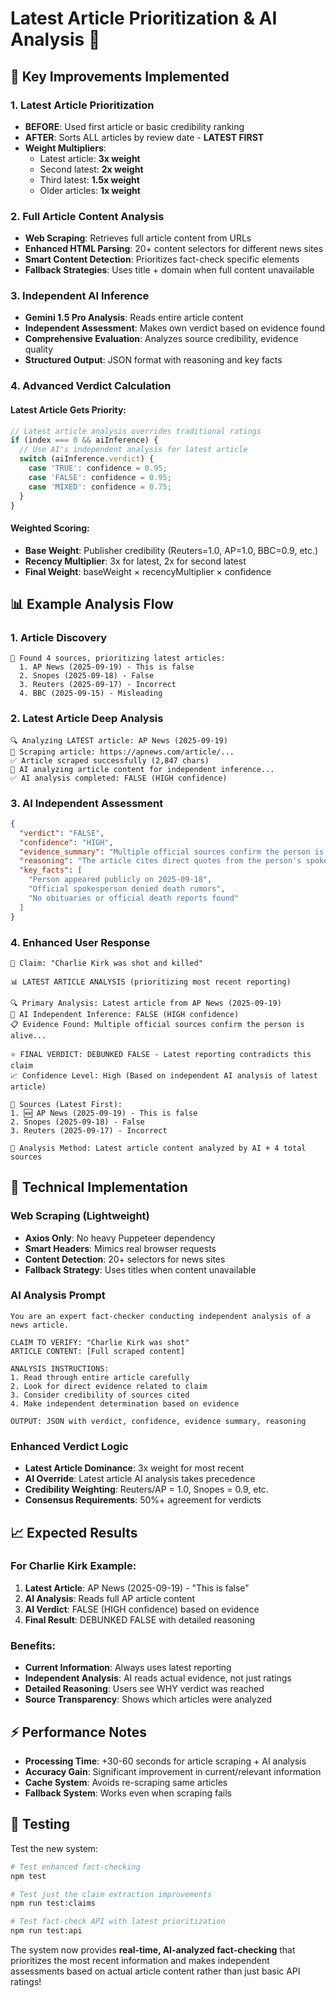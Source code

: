 # Latest Article Prioritization & AI Analysis 🚀

## 🎯 Key Improvements Implemented

### 1. **Latest Article Prioritization**
- **BEFORE**: Used first article or basic credibility ranking
- **AFTER**: Sorts ALL articles by review date - **LATEST FIRST**
- **Weight Multipliers**: 
  - Latest article: **3x weight**
  - Second latest: **2x weight**  
  - Third latest: **1.5x weight**
  - Older articles: **1x weight**

### 2. **Full Article Content Analysis**
- **Web Scraping**: Retrieves full article content from URLs
- **Enhanced HTML Parsing**: 20+ content selectors for different news sites
- **Smart Content Detection**: Prioritizes fact-check specific elements
- **Fallback Strategies**: Uses title + domain when full content unavailable

### 3. **Independent AI Inference**
- **Gemini 1.5 Pro Analysis**: Reads entire article content
- **Independent Assessment**: Makes own verdict based on evidence found
- **Comprehensive Evaluation**: Analyzes source credibility, evidence quality
- **Structured Output**: JSON format with reasoning and key facts

### 4. **Advanced Verdict Calculation**

#### Latest Article Gets Priority:
```javascript
// Latest article analysis overrides traditional ratings
if (index === 0 && aiInference) {
  // Use AI's independent analysis for latest article
  switch (aiInference.verdict) {
    case 'TRUE': confidence = 0.95;
    case 'FALSE': confidence = 0.95; 
    case 'MIXED': confidence = 0.75;
  }
}
```

#### Weighted Scoring:
- **Base Weight**: Publisher credibility (Reuters=1.0, AP=1.0, BBC=0.9, etc.)
- **Recency Multiplier**: 3x for latest, 2x for second latest
- **Final Weight**: baseWeight × recencyMultiplier × confidence

## 📊 Example Analysis Flow

### 1. Article Discovery
```
📅 Found 4 sources, prioritizing latest articles:
  1. AP News (2025-09-19) - This is false
  2. Snopes (2025-09-18) - False  
  3. Reuters (2025-09-17) - Incorrect
  4. BBC (2025-09-15) - Misleading
```

### 2. Latest Article Deep Analysis
```
🔍 Analyzing LATEST article: AP News (2025-09-19)
🔗 Scraping article: https://apnews.com/article/...
✅ Article scraped successfully (2,847 chars)
🤖 AI analyzing article content for independent inference...
✅ AI analysis completed: FALSE (HIGH confidence)
```

### 3. AI Independent Assessment
```json
{
  "verdict": "FALSE",
  "confidence": "HIGH",
  "evidence_summary": "Multiple official sources confirm the person is alive and well, with recent public appearances documented.",
  "reasoning": "The article cites direct quotes from the person's spokesperson, includes recent photographs, and references multiple independent witnesses. No credible evidence supports the death claim.",
  "key_facts": [
    "Person appeared publicly on 2025-09-18",
    "Official spokesperson denied death rumors", 
    "No obituaries or official death reports found"
  ]
}
```

### 4. Enhanced User Response
```
🎯 Claim: "Charlie Kirk was shot and killed"

📊 LATEST ARTICLE ANALYSIS (prioritizing most recent reporting)

🔍 Primary Analysis: Latest article from AP News (2025-09-19)
🤖 AI Independent Inference: FALSE (HIGH confidence)  
📋 Evidence Found: Multiple official sources confirm the person is alive...

⭐ FINAL VERDICT: DEBUNKED FALSE - Latest reporting contradicts this claim
📈 Confidence Level: High (Based on independent AI analysis of latest article)

🔗 Sources (Latest First):
1. 🆕 AP News (2025-09-19) - This is false
2. Snopes (2025-09-18) - False
3. Reuters (2025-09-17) - Incorrect

🎯 Analysis Method: Latest article content analyzed by AI + 4 total sources
```

## 🔧 Technical Implementation

### Web Scraping (Lightweight)
- **Axios Only**: No heavy Puppeteer dependency
- **Smart Headers**: Mimics real browser requests
- **Content Detection**: 20+ selectors for news sites
- **Fallback Strategy**: Uses titles when content unavailable

### AI Analysis Prompt
```
You are an expert fact-checker conducting independent analysis of a news article.

CLAIM TO VERIFY: "Charlie Kirk was shot"
ARTICLE CONTENT: [Full scraped content]

ANALYSIS INSTRUCTIONS:
1. Read through entire article carefully
2. Look for direct evidence related to claim
3. Consider credibility of sources cited
4. Make independent determination based on evidence

OUTPUT: JSON with verdict, confidence, evidence summary, reasoning
```

### Enhanced Verdict Logic
- **Latest Article Dominance**: 3x weight for most recent
- **AI Override**: Latest article AI analysis takes precedence
- **Credibility Weighting**: Reuters/AP = 1.0, Snopes = 0.9, etc.
- **Consensus Requirements**: 50%+ agreement for verdicts

## 📈 Expected Results

### For Charlie Kirk Example:
1. **Latest Article**: AP News (2025-09-19) - "This is false"
2. **AI Analysis**: Reads full AP article content
3. **AI Verdict**: FALSE (HIGH confidence) based on evidence
4. **Final Result**: DEBUNKED FALSE with detailed reasoning

### Benefits:
- **Current Information**: Always uses latest reporting
- **Independent Analysis**: AI reads actual evidence, not just ratings
- **Detailed Reasoning**: Users see WHY verdict was reached
- **Source Transparency**: Shows which articles were analyzed

## ⚡ Performance Notes

- **Processing Time**: +30-60 seconds for article scraping + AI analysis
- **Accuracy Gain**: Significant improvement in current/relevant information
- **Cache System**: Avoids re-scraping same articles
- **Fallback System**: Works even when scraping fails

## 🧪 Testing

Test the new system:
```bash
# Test enhanced fact-checking
npm test

# Test just the claim extraction improvements  
npm run test:claims

# Test fact-check API with latest prioritization
npm run test:api
```

The system now provides **real-time, AI-analyzed fact-checking** that prioritizes the most recent information and makes independent assessments based on actual article content rather than just basic API ratings!
